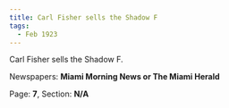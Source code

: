 ```yaml
---  
title: Carl Fisher sells the Shadow F  
tags:  
  - Feb 1923  
---  
```

  
Carl Fisher sells the Shadow F.  
  
Newspapers: **Miami Morning News or The Miami Herald**  
  
Page: **7**, Section: **N/A** 
